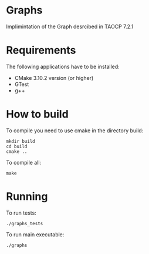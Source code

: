 Graphs
===
Implimintation of the Graph desrcibed in TAOCP 7.2.1

Requirements
===
The following applications have to be installed:
- CMake 3.10.2 version (or higher)
- GTest
- g++

How to build
===
To compile you need to use сmake in the directory build:
```
mkdir build
cd build
сmake ..
```
To compile all:
```
make
```

Running
===
To run tests:
```
./graphs_tests
```

To run main executable:
```
./graphs
```